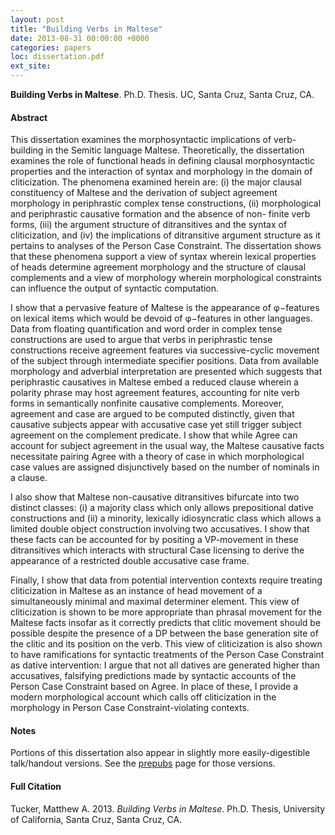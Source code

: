 ```yaml
---
layout: post
title: "Building Verbs in Maltese"
date: 2013-08-31 00:00:00 +0000
categories: papers
loc: dissertation.pdf
ext_site: 
---
```


**Building Verbs in Maltese**. Ph.D. Thesis. UC, Santa Cruz, Santa Cruz, CA.

<!---more--->

#### Abstract

This dissertation examines the morphosyntactic implications of verb-building in the Semitic language Maltese. Theoretically, the dissertation examines the role of functional heads in defining clausal morphosyntactic properties and the interaction of syntax and morphology in the domain of cliticization. The phenomena examined herein are: (i) the major clausal constituency of Maltese and the derivation of subject agreement morphology in periphrastic complex tense constructions, (ii) morphological and periphrastic causative formation and the absence of non- finite verb forms, (iii) the argument structure of ditransitives and the syntax of cliticization, and (iv) the implications of ditransitive argument structure as it pertains to analyses of the Person Case Constraint. The dissertation shows that these phenomena support a view of syntax wherein lexical properties of heads determine agreement morphology and the structure of clausal complements and a view of morphology wherein morphological constraints can influence the output of syntactic computation.


I show that a pervasive feature of Maltese is the appearance of φ−features on lexical items which would be devoid of φ−features in other languages. Data from floating quantification and word order in complex tense constructions are used to argue that verbs in periphrastic tense constructions receive agreement features via successive-cyclic movement of the subject through intermediate specifier positions. Data from available morphology and adverbial interpretation are presented which suggests that periphrastic causatives in Maltese embed a reduced clause wherein a polarity phrase may host agreement features, accounting for  nite verb forms in semantically nonfinite causative complements. Moreover, agreement and case are argued to be computed distinctly, given that causative subjects appear with accusative case yet still trigger subject agreement on the complement predicate. I show that while <span class="construct">Agree</span> can account for subject agreement in the usual way, the Maltese causative facts necessitate pairing <span class="construct">Agree</span> with a theory of case in which morphological case values are assigned disjunctively based on the number of nominals in a clause.

I also show that Maltese non-causative ditransitives bifurcate into two distinct classes: (i) a majority class which only allows prepositional dative constructions and (ii) a minority, lexically idiosyncratic class which allows a limited double object construction involving two accusatives. I show that these facts can be accounted for by positing a VP-movement in these ditransitives which interacts with structural Case licensing to derive the appearance of a restricted double accusative case frame.

Finally, I show that data from potential intervention contexts require treating cliticization in Maltese as an instance of head movement of a simultaneously minimal and maximal determiner element. This view of cliticization is shown to be more appropriate than phrasal movement for the Maltese facts insofar as it correctly predicts that clitic movement should be possible despite the presence of a DP between the base generation site of the clitic and its position on the verb. This view of cliticization is also shown to have ramifications for syntactic treatments of the Person Case Constraint as dative intervention: I argue that not all datives are generated higher than accusatives, falsifying predictions made by syntactic accounts of the Person Case Constraint based on Agree. In place of these, I provide a modern morphological account which calls off cliticization in the morphology in Person Case Constraint-violating contexts.


#### Notes

Portions of this dissertation also appear in slightly more easily-digestible talk/handout versions. See the [prepubs](/recents/) page for those versions.


#### Full Citation

Tucker, Matthew A. 2013. _Building Verbs in Maltese_. Ph.D. Thesis, University of California, Santa Cruz, Santa Cruz, CA.
